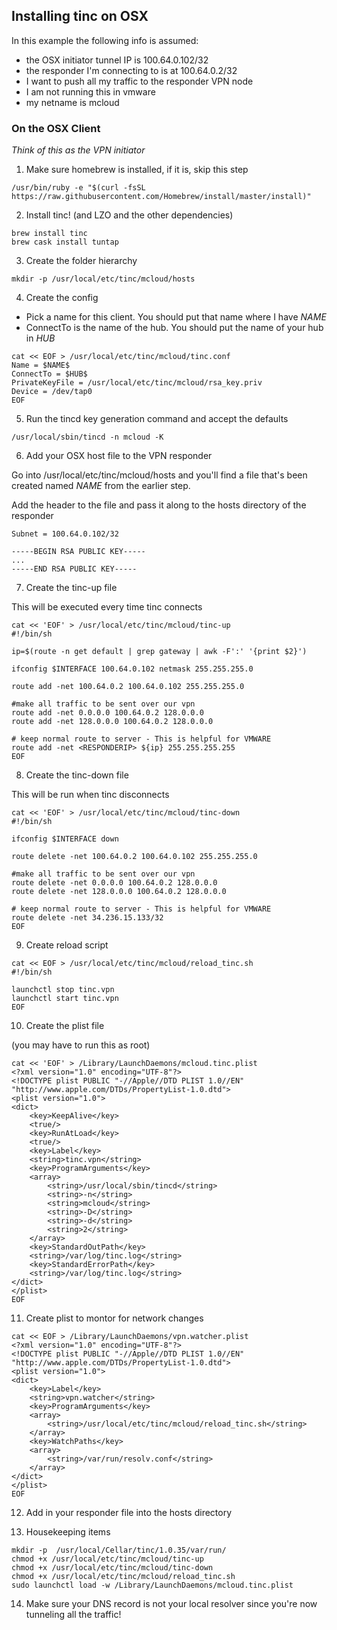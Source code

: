 ## Installing tinc on OSX


In this example the following info is assumed:

- the OSX initiator tunnel IP is 100.64.0.102/32
- the responder I'm connecting to is at 100.64.0.2/32
- I want to push all my traffic to the responder VPN node
- I am not running this in vmware
- my netname is mcloud

### On the OSX Client

*Think of this as the VPN initiator*

1. Make sure homebrew is installed, if it is, skip this step
```
/usr/bin/ruby -e "$(curl -fsSL https://raw.githubusercontent.com/Homebrew/install/master/install)"
```

2. Install tinc! (and LZO and the other dependencies)
```
brew install tinc
brew cask install tuntap
```

3. Create the folder hierarchy
```
mkdir -p /usr/local/etc/tinc/mcloud/hosts
```

4. Create the config

- Pick a name for this client. You should put that name where I have $NAME$
- ConnectTo is the name of the hub. You should put the name of your hub in $HUB$


```
cat << EOF > /usr/local/etc/tinc/mcloud/tinc.conf
Name = $NAME$
ConnectTo = $HUB$
PrivateKeyFile = /usr/local/etc/tinc/mcloud/rsa_key.priv
Device = /dev/tap0
EOF
```

5. Run the tincd key generation command and accept the defaults

```
/usr/local/sbin/tincd -n mcloud -K
```

6. Add your OSX host file to the VPN responder

Go into /usr/local/etc/tinc/mcloud/hosts and you'll find a file
that's been created named $NAME$ from the earlier step.

Add the header to the file and pass it along to the hosts directory
of the responder

```
Subnet = 100.64.0.102/32

-----BEGIN RSA PUBLIC KEY-----
...
-----END RSA PUBLIC KEY-----
```

7. Create the tinc-up file

This will be executed every time tinc connects

```
cat << 'EOF' > /usr/local/etc/tinc/mcloud/tinc-up
#!/bin/sh

ip=$(route -n get default | grep gateway | awk -F':' '{print $2}')

ifconfig $INTERFACE 100.64.0.102 netmask 255.255.255.0

route add -net 100.64.0.2 100.64.0.102 255.255.255.0

#make all traffic to be sent over our vpn
route add -net 0.0.0.0 100.64.0.2 128.0.0.0
route add -net 128.0.0.0 100.64.0.2 128.0.0.0

# keep normal route to server - This is helpful for VMWARE
route add -net <RESPONDERIP> ${ip} 255.255.255.255
EOF

```

8. Create the tinc-down file

This will be run when tinc disconnects

```
cat << 'EOF' > /usr/local/etc/tinc/mcloud/tinc-down
#!/bin/sh
  
ifconfig $INTERFACE down

route delete -net 100.64.0.2 100.64.0.102 255.255.255.0

#make all traffic to be sent over our vpn
route delete -net 0.0.0.0 100.64.0.2 128.0.0.0
route delete -net 128.0.0.0 100.64.0.2 128.0.0.0

# keep normal route to server - This is helpful for VMWARE
route delete -net 34.236.15.133/32
EOF
```

9. Create reload script

```
cat << EOF > /usr/local/etc/tinc/mcloud/reload_tinc.sh 
#!/bin/sh

launchctl stop tinc.vpn
launchctl start tinc.vpn
EOF
```

10. Create the plist file

(you may have to run this as root)

```
cat << 'EOF' > /Library/LaunchDaemons/mcloud.tinc.plist
<?xml version="1.0" encoding="UTF-8"?>
<!DOCTYPE plist PUBLIC "-//Apple//DTD PLIST 1.0//EN" "http://www.apple.com/DTDs/PropertyList-1.0.dtd">
<plist version="1.0">
<dict>
    <key>KeepAlive</key>
    <true/>
    <key>RunAtLoad</key>
    <true/>
    <key>Label</key>
    <string>tinc.vpn</string>
    <key>ProgramArguments</key>
    <array>
        <string>/usr/local/sbin/tincd</string>
        <string>-n</string>
        <string>mcloud</string>
        <string>-D</string>
        <string>-d</string>
        <string>2</string>
    </array>
    <key>StandardOutPath</key>
    <string>/var/log/tinc.log</string>
    <key>StandardErrorPath</key>
    <string>/var/log/tinc.log</string>
</dict>
</plist>
EOF
```

11. Create plist to montor for network changes

```
cat << EOF > /Library/LaunchDaemons/vpn.watcher.plist 
<?xml version="1.0" encoding="UTF-8"?>
<!DOCTYPE plist PUBLIC "-//Apple//DTD PLIST 1.0//EN" "http://www.apple.com/DTDs/PropertyList-1.0.dtd">
<plist version="1.0">
<dict>
    <key>Label</key>
    <string>vpn.watcher</string>
    <key>ProgramArguments</key>
    <array>
        <string>/usr/local/etc/tinc/mcloud/reload_tinc.sh</string>
    </array>
    <key>WatchPaths</key>
    <array>
        <string>/var/run/resolv.conf</string>
    </array>
</dict>
</plist>
EOF
```

12. Add in your responder file into the hosts directory

13. Housekeeping items

```
mkdir -p  /usr/local/Cellar/tinc/1.0.35/var/run/
chmod +x /usr/local/etc/tinc/mcloud/tinc-up
chmod +x /usr/local/etc/tinc/mcloud/tinc-down
chmod +x /usr/local/etc/tinc/mcloud/reload_tinc.sh 
sudo launchctl load -w /Library/LaunchDaemons/mcloud.tinc.plist
```

14. Make sure your DNS record is not your local resolver since you're now
tunneling all the traffic!
